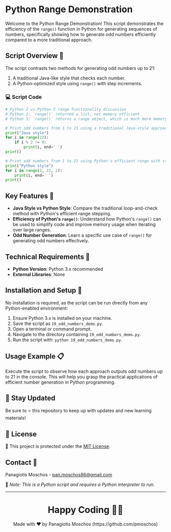 # Python Range Demonstration

Welcome to the Python Range Demonstration! This script demonstrates the efficiency of the `range()` function in Python for generating sequences of numbers, specifically showing how to generate odd numbers efficiently compared to a more traditional approach.

## Script Overview 📘

The script contrasts two methods for generating odd numbers up to 21:
1. A traditional Java-like style that checks each number.
2. A Python-optimized style using `range()` with step increments.

### :computer: Script Code

```python
# Python 2 vs Python 3 range functionality discussion
# Python 2: `range()` returned a list, not memory efficient
# Python 3: `range()` returns a range object, which is much more memory efficient

# Print odd numbers from 1 to 21 using a traditional Java-style approach in Python
print("Java style")
for i in range(22):
    if i % 2 != 0:
        print(i, end=' ')
print()

# Print odd numbers from 1 to 21 using Python's efficient range with step parameter
print("Python style")
for i in range(1, 22, 2):
    print(i, end=' ')
print()
```

## Key Features 🌟

- **Java Style vs Python Style**: Compare the traditional loop-and-check method with Python's efficient range stepping.
- **Efficiency of Python's `range()`**: Understand how Python's `range()` can be used to simplify code and improve memory usage when iterating over large ranges.
- **Odd Number Generation**: Learn a specific use case of `range()` for generating odd numbers effectively.

## Technical Requirements 🔧

- **Python Version**: Python 3.x recommended
- **External Libraries**: None

## Installation and Setup 🚀

No installation is required, as the script can be run directly from any Python-enabled environment:
1. Ensure Python 3.x is installed on your machine.
2. Save the script as `19_odd_numbers_demo.py`.
3. Open a terminal or command prompt.
4. Navigate to the directory containing `19_odd_numbers_demo.py`.
5. Run the script with: `python 19_odd_numbers_demo.py`.

## Usage Example 📋

Execute the script to observe how each approach outputs odd numbers up to 21 in the console. This will help you grasp the practical applications of efficient number generation in Python programming.

## 📢 Stay Updated
Be sure to ⭐ this repository to keep up with updates and new learning materials!

## 📄 License
🔐 This project is protected under the [MIT License](https://mit-license.org/).

## Contact 📧
Panagiotis Moschos - pan.moschos86@gmail.com

🔗 *Note: This is a Python script and requires a Python interpreter to run.*

---
<h1 align=center>Happy Coding 👨‍💻 </h1>

<p align="center">
  Made with ❤️ by Panagiotis Moschos (https://github.com/pmoschos)
</p>